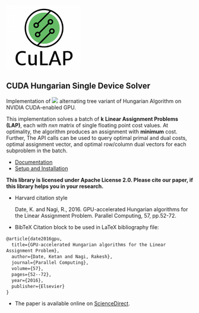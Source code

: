 <img src="./static/logo2.png" alt="drawing" width="200"/>

## CUDA Hungarian Single Device Solver

Implementation of <img src="https://render.githubusercontent.com/render/math?math=O(n^3)"> alternating tree variant of Hungarian Algorithm on NVIDIA CUDA-enabled GPU.

This implementation solves a batch of **k** **Linear Assignment Problems (LAP)**, each with *nxn* matrix of single floating point cost values. At optimality, the algorithm produces an assignment with **minimum** cost. Further, The API calls can be used to query optimal primal and dual costs, optimal assignment vector, and optimal row/column dual vectors for each subproblem in the batch.

- [Documentation](In-Development)
- [Setup and Installation](void)

**This library is licensed under Apache License 2.0. Please cite our paper, if this library helps you in your research.**

- Harvard citation style

  Date, K. and Nagi, R., 2016. GPU-accelerated Hungarian algorithms for the Linear Assignment Problem. Parallel Computing, 57, pp.52-72.

- BibTeX Citation block to be used in LaTeX bibliography file:

```
@article{date2016gpu,
  title={GPU-accelerated Hungarian algorithms for the Linear Assignment Problem},
  author={Date, Ketan and Nagi, Rakesh},
  journal={Parallel Computing},
  volume={57},
  pages={52--72},
  year={2016},
  publisher={Elsevier}
}
```

- The paper is available online on [ScienceDirect](https://www.sciencedirect.com/science/article/abs/pii/S016781911630045X).
